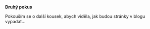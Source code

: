 <b>Druhý pokus</b>
<p>Pokouším se o další kousek, abych viděla, jak budou stránky v blogu vypadat... </p>
